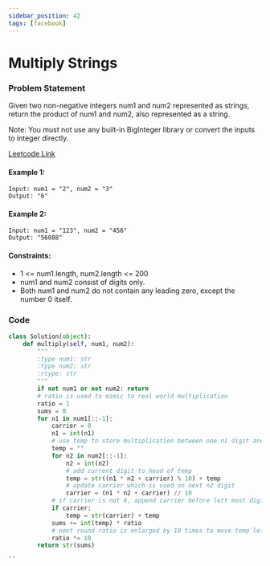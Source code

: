 ```yaml
---
sidebar_position: 42
tags: [facebook]
---
```


# Multiply Strings

### Problem Statement

Given two non-negative integers num1 and num2 represented as strings, return the product of num1 and num2, also represented as a string.

Note: You must not use any built-in BigInteger library or convert the inputs to integer directly.

[Leetcode Link](https://leetcode.com/problems/multiply-strings)

#### Example 1:

```
Input: num1 = "2", num2 = "3"
Output: "6"
```

#### Example 2:

```
Input: num1 = "123", num2 = "456"
Output: "56088"
```

#### Constraints:

- 1 <= num1.length, num2.length <= 200
- num1 and num2 consist of digits only.
- Both num1 and num2 do not contain any leading zero, except the number 0 itself.

### Code

```python title="Python Code"
class Solution(object):
    def multiply(self, num1, num2):
        """
        :type num1: str
        :type num2: str
        :rtype: str
        """
        if not num1 or not num2: return
        # ratio is used to mimic to real world multiplication
        ratio = 1
        sums = 0
        for n1 in num1[::-1]:
            carrier = 0
            n1 = int(n1)
            # use temp to store multiplication between one n1 digit and all n2 digits
            temp = ""
            for n2 in num2[::-1]:
                n2 = int(n2)
                # add current digit to head of temp
                temp = str((n1 * n2 + carrier) % 10) + temp
                # update carrier which is used on next n2 digit
                carrier = (n1 * n2 + carrier) // 10
            # if carrier is not 0, append carrier before lett most digit
            if carrier:
                temp = str(carrier) + temp
            sums += int(temp) * ratio
            # next round ratio is enlarged by 10 times to move temp left by 1 digit
            ratio *= 10
        return str(sums)

``
```
